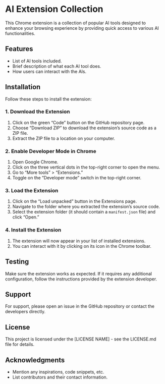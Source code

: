 # AI Extension Collection

This Chrome extension is a collection of popular AI tools designed to enhance your browsing experience by providing quick access to various AI functionalities.

## Features

- List of AI tools included.
- Brief description of what each AI tool does.
- How users can interact with the AIs.

## Installation

Follow these steps to install the extension:

### 1. Download the Extension

1. Click on the green “Code” button on the GitHub repository page.
2. Choose “Download ZIP” to download the extension’s source code as a ZIP file.
3. Extract the ZIP file to a location on your computer.

### 2. Enable Developer Mode in Chrome

1. Open Google Chrome.
2. Click on the three vertical dots in the top-right corner to open the menu.
3. Go to “More tools” > “Extensions.”
4. Toggle on the “Developer mode” switch in the top-right corner.

### 3. Load the Extension

1. Click on the “Load unpacked” button in the Extensions page.
2. Navigate to the folder where you extracted the extension’s source code.
3. Select the extension folder (it should contain a `manifest.json` file) and click “Open.”

### 4. Install the Extension

1. The extension will now appear in your list of installed extensions.
2. You can interact with it by clicking on its icon in the Chrome toolbar.

## Testing

Make sure the extension works as expected. If it requires any additional configuration, follow the instructions provided by the extension developer.

## Support

For support, please open an issue in the GitHub repository or contact the developers directly.

## License

This project is licensed under the [LICENSE NAME] - see the LICENSE.md file for details.

## Acknowledgments

- Mention any inspirations, code snippets, etc.
- List contributors and their contact information.

